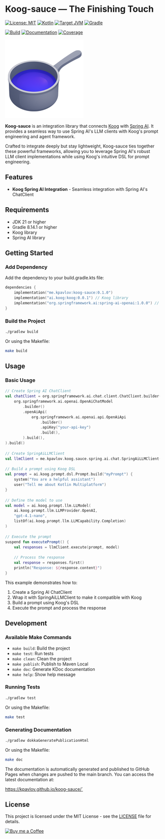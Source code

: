 # Koog-sauce — The Finishing Touch

[![License: MIT](https://img.shields.io/badge/License-MIT-yellow.svg)](https://opensource.org/licenses/MIT)
[![Kotlin](https://img.shields.io/badge/kotlin-2.1.21-blue.svg?logo=kotlin)](https://kotlinlang.org)
[![Target JVM](https://img.shields.io/badge/Target%20JDK-21-green.svg)](https://jdk.java.net/21/)
[![Gradle](https://img.shields.io/badge/Gradle-8.14.1-green.svg)](https://gradle.org)

[![Build](https://github.com/kpavlov/koog-sauce/actions/workflows/build.yml/badge.svg)](https://github.com/kpavlov/koog-sauce/actions/workflows/build.yml?branch=main)
[![Documentation](https://img.shields.io/badge/Documentation-KDoc-blue)](https://kpavlov.github.io/koog-sauce/)
[![Coverage](https://img.shields.io/badge/Coverage-30%25-yellow)](https://github.com/Kotlin/kotlinx-kover)
    
![logo-256x256.png](docs/logo-256x256.png)

**Koog-sauce** is an integration library that connects [Koog](https://github.com/koog-ai/koog) with [Spring AI](https://spring.io/projects/spring-ai). It provides a seamless way to use Spring AI's LLM clients with Koog's prompt engineering and agent framework.

Crafted to integrate deeply but stay lightweight, Koog-sauce ties together these powerful frameworks, allowing you to leverage Spring AI's robust LLM client implementations while using Koog's intuitive DSL for prompt engineering.

## Features

- **Koog Spring AI Integration** - Seamless integration with Spring AI's ChatClient

## Requirements

- JDK 21 or higher
- Gradle 8.14.1 or higher
- Koog library
- Spring AI library

## Getting Started

### Add Dependency

Add the dependency to your build.gradle.kts file:

```kotlin
dependencies {
    implementation("me.kpavlov:koog-sauce:0.1.0")
    implementation("ai.koog:koog:0.0.1") // Koog library
    implementation("org.springframework.ai:spring-ai-openai:1.0.0") // Spring AI OpenAI client
}
```

### Build the Project

```bash
./gradlew build
```

Or using the Makefile:

```bash
make build
```

## Usage

### Basic Usage

```kotlin
// Create Spring AI ChatClient
val chatClient = org.springframework.ai.chat.client.ChatClient.builder(
    org.springframework.ai.openai.OpenAiChatModel
        .builder()
        .openAiApi(
            org.springframework.ai.openai.api.OpenAiApi
                .builder()
                .apiKey("your-api-key")
                .build(),
        ).build(),
).build()

// Create SpringAiLLMClient
val llmClient = me.kpavlov.koog.sauce.spring.ai.chat.SpringAiLLMClient(chatClient)

// Build a prompt using Koog DSL
val prompt = ai.koog.prompt.dsl.Prompt.build("myPrompt") {
    system("You are a helpful assistant")
    user("Tell me about Kotlin Multiplatform")
}

// Define the model to use
val model = ai.koog.prompt.llm.LLModel(
    ai.koog.prompt.llm.LLMProvider.OpenAI, 
    "gpt-4.1-nano", 
    listOf(ai.koog.prompt.llm.LLMCapability.Completion)
)

// Execute the prompt
suspend fun executePrompt() {
    val responses = llmClient.execute(prompt, model)

    // Process the response
    val response = responses.first()
    println("Response: ${response.content}")
}
```

This example demonstrates how to:
1. Create a Spring AI ChatClient
2. Wrap it with SpringAiLLMClient to make it compatible with Koog
3. Build a prompt using Koog's DSL
4. Execute the prompt and process the response

## Development

### Available Make Commands

- `make build`: Build the project
- `make test`: Run tests
- `make clean`: Clean the project
- `make publish`: Publish to Maven Local
- `make doc`: Generate KDoc documentation
- `make help`: Show help message

### Running Tests

```bash
./gradlew test
```

Or using the Makefile:

```bash
make test
```

### Generating Documentation

```bash
./gradlew dokkaGeneratePublicationHtml
```

Or using the Makefile:

```bash
make doc
```

The documentation is automatically generated and published to GitHub Pages when changes are pushed to the main branch. You can access the latest documentation at:

https://kpavlov.github.io/koog-sauce/`

## License

This project is licensed under the MIT License - see the [LICENSE](LICENSE) file for details.

[![Buy me a Coffee](https://cdn.buymeacoffee.com/buttons/default-orange.png)](https://buymeacoffee.com/mailsk)
